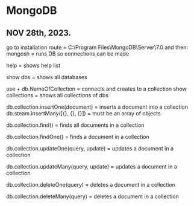 # MongoDB 
## NOV 28th, 2023.


go to installation route = C:\Program Files\MongoDB\Server\7.0
 and then:
mongosh = runs DB so connections can be made





help = shows help list

show dbs = shows all databases

use + db.NameOfCollection = connects and creates to a collection
show collections = shows all collections of dbs

db.collection.insertOne(document) = inserts a document into a collection
db.steam.insertMany([{}, {}, {}]) = must be an array of objects

db.collection.find() = finds all documents in a collection

db.collection.findOne() = finds a document in a collection

db.collection.updateOne(query, update) = updates a document in a collection

db.collection.updateMany(query, update) = updates a document in a collection

db.collection.deleteOne(query) = deletes a document in a collection

db.collection.deleteMany(query) = deletes a document in a collection
 